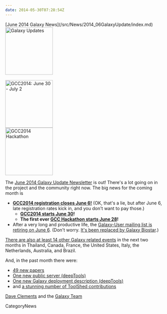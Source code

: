 ```yaml
---
date: 2014-05-30T07:28:54Z
---
```

<div class='newsItemHeader'>[June 2014 Galaxy News](/src/News/2014_06GalaxyUpdate/index.md)</div>

<div class='right'>
<a href='/GalaxyUpdates/2014_06'><img src='/Images/Logos/GalaxyUpdate200.png' alt='Galaxy Updates' width=150 /></a><br /><br /> <a href='/GalaxyUpdates/2014_06#registration-closes-june-6'><img src='/Images/Logos/GCC2014LogoWide200.png' alt='GCC2014: June 30 - July 2' width="150" /></a><br />
<a href='/GalaxyUpdates/2014_05#galaxy-hackathon-at-gcc2014'><img src='/Images/Logos/GCC2014HackLogoSquare.png' alt='GCC2014 Hackathon' width="150" /></a> 
</div>

The [June 2014 Galaxy Update Newsletter](/src/GalaxyUpdates/2014_06/index.md) is out!  There's a lot going on in the project and the community right now.  The big news for the coming month is
 
* **[GCC2014 registration closes June 6!](/GalaxyUpdates/2014_06#gcc2014-june-30---july-2-baltimore)**
    (OK, that's a lie, but after June 6, late registration rates kick in, and you don't want to pay those.)
  * **[GCC2014 starts June 30](/GalaxyUpdates/2014_06#gcc2014-june-30---july-2-baltimore)!**
  * **The first ever [GCC Hackathon starts June 28](/GalaxyUpdates/2014_06#galaxy-hackathon-at-gcc2014)!**
* After a very long and productive life, the [Galaxy-User mailing list is retiring on June 6](/GalaxyUpdates/2014_06#galaxy-user-being-retired-june-6).  (Don't worry. [It's been replaced by Galaxy Biostar](/GalaxyUpdates/2014_06#galaxy-user-being-retired-june-6).)

[There are also at least 14 other Galaxy related events](/GalaxyUpdates/2014_06#other-events) in the next two months in Thailand, Canada, France, the United States, Italy, the Netherlands, Australia, and Brazil.

And, in the past month there were:

* [49 new papers](/GalaxyUpdates/2014_06#new-papers)
* [One new public server (deepTools)](/GalaxyUpdates/2014_06#new-public-servers)
* [One new Galaxy deployment description (deepTools)](/GalaxyUpdates/2014_06#galaxy-community-hubs)
* and [a stunning number of ToolShed contributions](/GalaxyUpdates/2014_06#toolshed-contributions)

[Dave Clements](/DaveClements) and the [Galaxy Team](/src/GalaxyTeam/index.md)


CategoryNews
